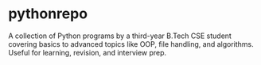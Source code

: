 # pythonrepo
A collection of Python programs by a third-year B.Tech CSE student covering basics to advanced topics like OOP, file handling, and algorithms. Useful for learning, revision, and interview prep.
